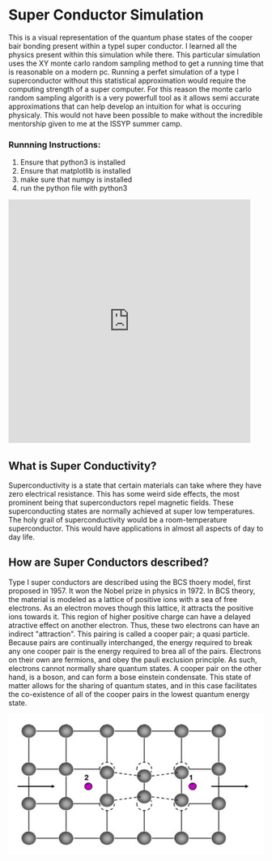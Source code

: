 # Super Conductor Simulation
This is a visual representation of the quantum phase states of the cooper bair bonding present within a typeI super conductor.
I learned all the physics present within this simulation while there. 
This particular simulation uses the XY monte carlo random sampling method to get a running time that is reasonable on a modern pc. Running a perfet simulation of a type I superconductor without this statistical approximation would require the computing strength of a super computer. For this reason the monte carlo random sampling algorith is a very  powerfull tool as it allows semi accurate approximations that can help develop an intuition for what is occuring physicaly.
This would not have been possible to make without the incredible mentorship given to me at the ISSYP summer camp. 

### Runnning Instructions:
1. Ensure that python3 is installed
2. Ensure that matplotlib is installed
3. make sure that numpy is installed
4. run the python file with python3

<iframe src="https://giphy.com/embed/2ifUHBli1b1HpRr3Ii" width="478" height="480" frameBorder="0" class="giphy-embed" allowFullScreen></iframe>

## What is Super Conductivity?
Superconductivity is a state that certain materials can take where they 
have zero electrical resistance. This has some weird side effects, the 
most prominent being that superconductors repel magnetic fields.
These superconducting states are normally achieved at super low 
temperatures.
The holy grail of superconductivity would be a room-temperature 
superconductor. This would have applications in almost all aspects of 
day to day life.

## How are Super Conductors described?
Type I super conductors are described using the BCS thoery model, first 
proposed in 1957. It won the Nobel prize in physics in 1972. In BCS 
theory, the material is modeled as a lattice of positive ions with a sea 
of free electrons. As an electron moves though this lattice, it attracts 
the positive ions towards it. This region of higher positive charge can 
have a delayed atractive effect on another electron. Thus, these two 
electrons can have an indirect "attraction". This pairing is called a 
cooper pair; a quasi particle. Because pairs are continually 
interchanged, the energy required to break any one cooper pair is the 
energy required to brea all of the pairs. Electrons on their own are 
fermions, and obey the pauli exclusion principle. As such, electrons 
cannot normally share quantum states. A cooper pair on the other hand, 
is a boson, and can form a bose einstein condensate. This state of 
matter allows for the sharing of quantum states, and in this case 
facilitates the co-existence of all of the cooper pairs in the lowest 
quantum energy state.

![Alt text](img/bcs.png "Cooper Pair Formation")

## 
